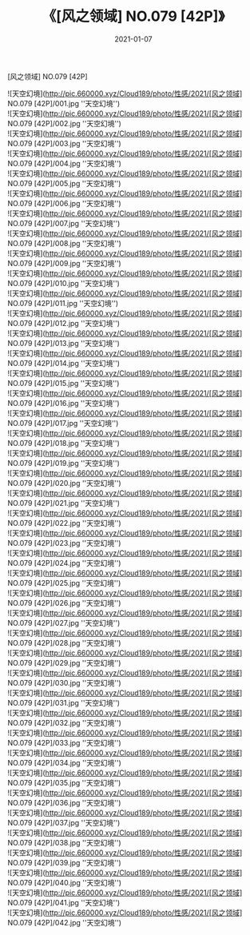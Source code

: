 ﻿---
layout: post
title:  《[风之领域] NO.079 [42P]》
date:   2021-01-07
img: http://pic.660000.xyz/Cloud189/photo/性感/2021/[风之领域] NO.079 [42P]/000.jpg
categories: [美女, 性感, 泳衣]
---

[风之领域] NO.079 [42P]



![天空幻境](http://pic.660000.xyz/Cloud189/photo/性感/2021/[风之领域] NO.079 [42P]/001.jpg ''天空幻境'') <br>
![天空幻境](http://pic.660000.xyz/Cloud189/photo/性感/2021/[风之领域] NO.079 [42P]/002.jpg ''天空幻境'') <br>
![天空幻境](http://pic.660000.xyz/Cloud189/photo/性感/2021/[风之领域] NO.079 [42P]/003.jpg ''天空幻境'') <br>
![天空幻境](http://pic.660000.xyz/Cloud189/photo/性感/2021/[风之领域] NO.079 [42P]/004.jpg ''天空幻境'') <br>
![天空幻境](http://pic.660000.xyz/Cloud189/photo/性感/2021/[风之领域] NO.079 [42P]/005.jpg ''天空幻境'') <br>
![天空幻境](http://pic.660000.xyz/Cloud189/photo/性感/2021/[风之领域] NO.079 [42P]/006.jpg ''天空幻境'') <br>
![天空幻境](http://pic.660000.xyz/Cloud189/photo/性感/2021/[风之领域] NO.079 [42P]/007.jpg ''天空幻境'') <br>
![天空幻境](http://pic.660000.xyz/Cloud189/photo/性感/2021/[风之领域] NO.079 [42P]/008.jpg ''天空幻境'') <br>
![天空幻境](http://pic.660000.xyz/Cloud189/photo/性感/2021/[风之领域] NO.079 [42P]/009.jpg ''天空幻境'') <br>
![天空幻境](http://pic.660000.xyz/Cloud189/photo/性感/2021/[风之领域] NO.079 [42P]/010.jpg ''天空幻境'') <br>
![天空幻境](http://pic.660000.xyz/Cloud189/photo/性感/2021/[风之领域] NO.079 [42P]/011.jpg ''天空幻境'') <br>
![天空幻境](http://pic.660000.xyz/Cloud189/photo/性感/2021/[风之领域] NO.079 [42P]/012.jpg ''天空幻境'') <br>
![天空幻境](http://pic.660000.xyz/Cloud189/photo/性感/2021/[风之领域] NO.079 [42P]/013.jpg ''天空幻境'') <br>
![天空幻境](http://pic.660000.xyz/Cloud189/photo/性感/2021/[风之领域] NO.079 [42P]/014.jpg ''天空幻境'') <br>
![天空幻境](http://pic.660000.xyz/Cloud189/photo/性感/2021/[风之领域] NO.079 [42P]/015.jpg ''天空幻境'') <br>
![天空幻境](http://pic.660000.xyz/Cloud189/photo/性感/2021/[风之领域] NO.079 [42P]/016.jpg ''天空幻境'') <br>
![天空幻境](http://pic.660000.xyz/Cloud189/photo/性感/2021/[风之领域] NO.079 [42P]/017.jpg ''天空幻境'') <br>
![天空幻境](http://pic.660000.xyz/Cloud189/photo/性感/2021/[风之领域] NO.079 [42P]/018.jpg ''天空幻境'') <br>
![天空幻境](http://pic.660000.xyz/Cloud189/photo/性感/2021/[风之领域] NO.079 [42P]/019.jpg ''天空幻境'') <br>
![天空幻境](http://pic.660000.xyz/Cloud189/photo/性感/2021/[风之领域] NO.079 [42P]/020.jpg ''天空幻境'') <br>
![天空幻境](http://pic.660000.xyz/Cloud189/photo/性感/2021/[风之领域] NO.079 [42P]/021.jpg ''天空幻境'') <br>
![天空幻境](http://pic.660000.xyz/Cloud189/photo/性感/2021/[风之领域] NO.079 [42P]/022.jpg ''天空幻境'') <br>
![天空幻境](http://pic.660000.xyz/Cloud189/photo/性感/2021/[风之领域] NO.079 [42P]/023.jpg ''天空幻境'') <br>
![天空幻境](http://pic.660000.xyz/Cloud189/photo/性感/2021/[风之领域] NO.079 [42P]/024.jpg ''天空幻境'') <br>
![天空幻境](http://pic.660000.xyz/Cloud189/photo/性感/2021/[风之领域] NO.079 [42P]/025.jpg ''天空幻境'') <br>
![天空幻境](http://pic.660000.xyz/Cloud189/photo/性感/2021/[风之领域] NO.079 [42P]/026.jpg ''天空幻境'') <br>
![天空幻境](http://pic.660000.xyz/Cloud189/photo/性感/2021/[风之领域] NO.079 [42P]/027.jpg ''天空幻境'') <br>
![天空幻境](http://pic.660000.xyz/Cloud189/photo/性感/2021/[风之领域] NO.079 [42P]/028.jpg ''天空幻境'') <br>
![天空幻境](http://pic.660000.xyz/Cloud189/photo/性感/2021/[风之领域] NO.079 [42P]/029.jpg ''天空幻境'') <br>
![天空幻境](http://pic.660000.xyz/Cloud189/photo/性感/2021/[风之领域] NO.079 [42P]/030.jpg ''天空幻境'') <br>
![天空幻境](http://pic.660000.xyz/Cloud189/photo/性感/2021/[风之领域] NO.079 [42P]/031.jpg ''天空幻境'') <br>
![天空幻境](http://pic.660000.xyz/Cloud189/photo/性感/2021/[风之领域] NO.079 [42P]/032.jpg ''天空幻境'') <br>
![天空幻境](http://pic.660000.xyz/Cloud189/photo/性感/2021/[风之领域] NO.079 [42P]/033.jpg ''天空幻境'') <br>
![天空幻境](http://pic.660000.xyz/Cloud189/photo/性感/2021/[风之领域] NO.079 [42P]/034.jpg ''天空幻境'') <br>
![天空幻境](http://pic.660000.xyz/Cloud189/photo/性感/2021/[风之领域] NO.079 [42P]/035.jpg ''天空幻境'') <br>
![天空幻境](http://pic.660000.xyz/Cloud189/photo/性感/2021/[风之领域] NO.079 [42P]/036.jpg ''天空幻境'') <br>
![天空幻境](http://pic.660000.xyz/Cloud189/photo/性感/2021/[风之领域] NO.079 [42P]/037.jpg ''天空幻境'') <br>
![天空幻境](http://pic.660000.xyz/Cloud189/photo/性感/2021/[风之领域] NO.079 [42P]/038.jpg ''天空幻境'') <br>
![天空幻境](http://pic.660000.xyz/Cloud189/photo/性感/2021/[风之领域] NO.079 [42P]/039.jpg ''天空幻境'') <br>
![天空幻境](http://pic.660000.xyz/Cloud189/photo/性感/2021/[风之领域] NO.079 [42P]/040.jpg ''天空幻境'') <br>
![天空幻境](http://pic.660000.xyz/Cloud189/photo/性感/2021/[风之领域] NO.079 [42P]/041.jpg ''天空幻境'') <br>
![天空幻境](http://pic.660000.xyz/Cloud189/photo/性感/2021/[风之领域] NO.079 [42P]/042.jpg ''天空幻境'') <br>